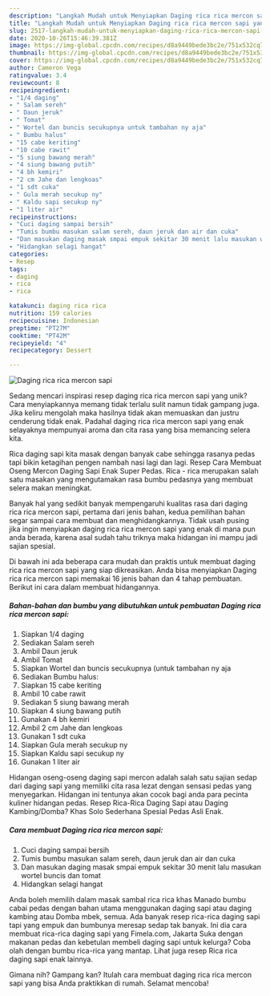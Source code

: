 ```yaml
---
description: "Langkah Mudah untuk Menyiapkan Daging rica rica mercon sapi yang Lezat Sekali"
title: "Langkah Mudah untuk Menyiapkan Daging rica rica mercon sapi yang Lezat Sekali"
slug: 2517-langkah-mudah-untuk-menyiapkan-daging-rica-rica-mercon-sapi-yang-lezat-sekali
date: 2020-10-26T15:46:39.381Z
image: https://img-global.cpcdn.com/recipes/d8a9449bede3bc2e/751x532cq70/daging-rica-rica-mercon-sapi-foto-resep-utama.jpg
thumbnail: https://img-global.cpcdn.com/recipes/d8a9449bede3bc2e/751x532cq70/daging-rica-rica-mercon-sapi-foto-resep-utama.jpg
cover: https://img-global.cpcdn.com/recipes/d8a9449bede3bc2e/751x532cq70/daging-rica-rica-mercon-sapi-foto-resep-utama.jpg
author: Cameron Vega
ratingvalue: 3.4
reviewcount: 8
recipeingredient:
- "1/4 daging"
- " Salam sereh"
- " Daun jeruk"
- " Tomat"
- " Wortel dan buncis secukupnya untuk tambahan ny aja"
- " Bumbu halus"
- "15 cabe keriting"
- "10 cabe rawit"
- "5 siung bawang merah"
- "4 siung bawang putih"
- "4 bh kemiri"
- "2 cm Jahe dan lengkoas"
- "1 sdt cuka"
- " Gula merah secukup ny"
- " Kaldu sapi secukup ny"
- "1 liter air"
recipeinstructions:
- "Cuci daging sampai bersih"
- "Tumis bumbu masukan salam sereh, daun jeruk dan air dan cuka"
- "Dan masukan daging masak smpai empuk sekitar 30 menit lalu masukan wortel buncis dan tomat"
- "Hidangkan selagi hangat"
categories:
- Resep
tags:
- daging
- rica
- rica

katakunci: daging rica rica 
nutrition: 159 calories
recipecuisine: Indonesian
preptime: "PT27M"
cooktime: "PT42M"
recipeyield: "4"
recipecategory: Dessert

---
```



![Daging rica rica mercon sapi](https://img-global.cpcdn.com/recipes/d8a9449bede3bc2e/751x532cq70/daging-rica-rica-mercon-sapi-foto-resep-utama.jpg)

Sedang mencari inspirasi resep daging rica rica mercon sapi yang unik? Cara menyiapkannya memang tidak terlalu sulit namun tidak gampang juga. Jika keliru mengolah maka hasilnya tidak akan memuaskan dan justru cenderung tidak enak. Padahal daging rica rica mercon sapi yang enak selayaknya mempunyai aroma dan cita rasa yang bisa memancing selera kita.

Rica daging sapi kita masak dengan banyak cabe sehingga rasanya pedas tapi bikin ketagihan pengen nambah nasi lagi dan lagi. Resep Cara Membuat Oseng Mercon Daging Sapi Enak Super Pedas. Rica - rica merupakan salah satu masakan yang mengutamakan rasa bumbu pedasnya yang membuat selera makan meningkat.

Banyak hal yang sedikit banyak mempengaruhi kualitas rasa dari daging rica rica mercon sapi, pertama dari jenis bahan, kedua pemilihan bahan segar sampai cara membuat dan menghidangkannya. Tidak usah pusing jika ingin menyiapkan daging rica rica mercon sapi yang enak di mana pun anda berada, karena asal sudah tahu triknya maka hidangan ini mampu jadi sajian spesial.


Di bawah ini ada beberapa cara mudah dan praktis untuk membuat daging rica rica mercon sapi yang siap dikreasikan. Anda bisa menyiapkan Daging rica rica mercon sapi memakai 16 jenis bahan dan 4 tahap pembuatan. Berikut ini cara dalam membuat hidangannya.

<!--inarticleads1-->

##### Bahan-bahan dan bumbu yang dibutuhkan untuk pembuatan Daging rica rica mercon sapi:

1. Siapkan 1/4 daging
1. Sediakan  Salam sereh
1. Ambil  Daun jeruk
1. Ambil  Tomat
1. Siapkan  Wortel dan buncis secukupnya (untuk tambahan ny aja
1. Sediakan  Bumbu halus:
1. Siapkan 15 cabe keriting
1. Ambil 10 cabe rawit
1. Sediakan 5 siung bawang merah
1. Siapkan 4 siung bawang putih
1. Gunakan 4 bh kemiri
1. Ambil 2 cm Jahe dan lengkoas
1. Gunakan 1 sdt cuka
1. Siapkan  Gula merah secukup ny
1. Siapkan  Kaldu sapi secukup ny
1. Gunakan 1 liter air


Hidangan oseng-oseng daging sapi mercon adalah salah satu sajian sedap dari daging sapi yang memiliki cita rasa lezat dengan sensasi pedas yang menyegarkan. Hidangan ini tentunya akan cocok bagi anda para pecinta kuliner hidangan pedas. Resep Rica-Rica Daging Sapi atau Daging Kambing/Domba? Khas Solo Sederhana Spesial Pedas Asli Enak. 

<!--inarticleads2-->

##### Cara membuat Daging rica rica mercon sapi:

1. Cuci daging sampai bersih
1. Tumis bumbu masukan salam sereh, daun jeruk dan air dan cuka
1. Dan masukan daging masak smpai empuk sekitar 30 menit lalu masukan wortel buncis dan tomat
1. Hidangkan selagi hangat


Anda boleh memilih dalam masak sambal rica rica khas Manado bumbu cabai pedas dengan bahan utama menggunakan daging sapi atau daging kambing atau Domba mbek, semua. Ada banyak resep rica-rica daging sapi tapi yang empuk dan bumbunya meresap sedap tak banyak. Ini dia cara membuat rica-rica daging sapi yang Fimela.com, Jakarta Suka dengan makanan pedas dan kebetulan membeli daging sapi untuk kelurga? Coba olah dengan bumbu rica-rica yang mantap. Lihat juga resep Rica rica daging sapi enak lainnya. 

Gimana nih? Gampang kan? Itulah cara membuat daging rica rica mercon sapi yang bisa Anda praktikkan di rumah. Selamat mencoba!
